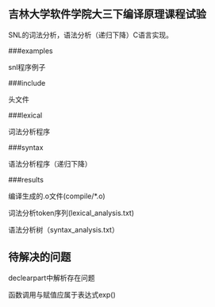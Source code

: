 吉林大学软件学院大三下编译原理课程试验
---

SNL的词法分析，语法分析（递归下降）C语言实现。

###examples

snl程序例子

###include

头文件

###lexical

词法分析程序

###syntax

语法分析程序（递归下降）

###results

编译生成的.o文件(compile/*.o)

词法分析token序列(lexical_analysis.txt)

语法分析树（syntax_analysis.txt）


待解决的问题
---

declearpart中解析存在问题

函数调用与赋值应属于表达式exp()